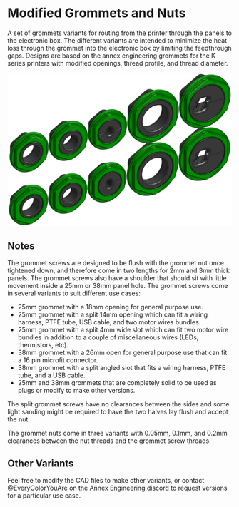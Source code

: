 # Modified Grommets and Nuts

A set of grommets variants for routing from the printer through the panels to the electronic box. The different variants are intended to minimize the heat loss through the grommet into the electronic box by limiting the feedthrough gaps. Designs are based on the annex engineering grommets for the K series printers with modified openings, thread profile, and thread diameter.

![CAD](Images/grommets_cad.png)

## Notes

The grommet screws are designed to be flush with the grommet nut once tightened down, and therefore come in two lengths for 2mm and 3mm thick panels. The grommet screws also have a shoulder that should sit with little movement inside a 25mm or 38mm panel hole. The grommet screws come in several variants to suit different use cases:
- 25mm grommet with a 18mm opening for general purpose use.
- 25mm grommet with a split 14mm opening which can fit a wiring harness, PTFE tube, USB cable, and two motor wires bundles.
- 25mm grommet with a split 4mm wide slot which can fit two motor wire bundles in addition to a couple of miscellaneous wires (LEDs, thermistors, etc).
- 38mm grommet with a 26mm open for general purpose use that can fit a 16 pin microfit connector.
- 38mm grommet with a split angled slot that fits a wiring harness, PTFE tube, and a USB cable.
- 25mm and 38mm grommets that are completely solid to be used as plugs or modify to make other versions.

The split grommet screws have no clearances between the sides and some light sanding might be required to have the two halves lay flush and accept the nut.

The grommet nuts come in three variants with 0.05mm, 0.1mm, and 0.2mm clearances between the nut threads and the grommet screw threads.

## Other Variants
Feel free to modify the CAD files to make other variants, or contact @EveryColorYouAre on the Annex Engineering discord to request versions for a particular use case.